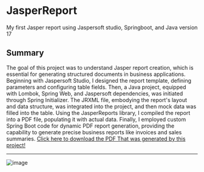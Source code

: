 # JasperReport
My first Jasper report using Jaspersoft studio, Springboot, and Java version 17

## Summary
The goal of this project was to understand Jasper report creation, which is essential for generating structured documents in business applications. 
Beginning with Jaspersoft Studio, I designed the report template, defining parameters and configuring table fields. 
Then, a Java project, equipped with Lombok, Spring Web, and Jaspersoft dependencies, was initiated through Spring Initializer. 
The JRXML file, embodying the report's layout and data structure, was integrated into the project, and then mock data was filled into the table. 
Using the JasperReports library, I compiled the report into a PDF file, populating it with actual data. 
Finally, I employed custom Spring Boot code for dynamic PDF report generation, providing the capability to generate precise business reports 
like invoices and sales summaries. [Click here to download the PDF That was generated by this project!](https://github.com/Landycodes/JasperReport/files/12529146/FirstReport.pdf)

----

![image](https://github.com/Landycodes/JasperReport/assets/103873915/0677c5c9-f65a-4df8-a723-a02849cd2cc6)
